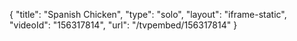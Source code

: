{
    "title": "Spanish Chicken",
    "type": "solo",
    "layout": "iframe-static",
    "videoId": "156317814",
    "url": "\/tvpembed\/156317814"
}